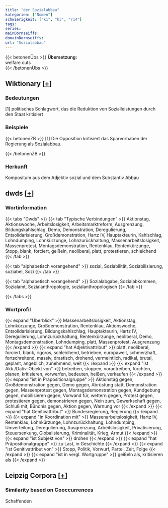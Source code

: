 ```yaml
---
title: "der Sozialabbau"
kategorien: ["Nomen"]
schwierigkeit: ["k1", "h3", "r14"]
tags:
series:
mainDornseiffs:
domainDornseiffs:
url: "Sozialabbau"
---
```


{{< betonenÜbs >}}
**Übersetzung:**  
welfare cuts  
{{< /betonenÜbs >}}

## Wiktionary [[+](https://de.wiktionary.org/wiki/Sozialabbau)]

### Bedeutungen
[1] politisches Schlagwort, das die Reduktion von Sozialleistungen durch den Staat kritisiert  

### Beispiele
{{< betonenZB >}}
[1] Die Opposition kritisiert das Sparvorhaben der Regierung als Sozialabbau.  

{{< /betonenZB >}}
### Herkunft
Kompositum aus dem Adjektiv sozial und dem Substantiv Abbau  



## dwds [[+](https://www.dwds.de/wb/Sozialabbau)]

### Wortinformation
{{< tabs "Dwds" >}}
{{< tab "Typische Verbindungen" >}}
Aktionstag, Aktionswoche, Arbeitslosigkeit, Arbeitsmarktreform, Ausgrenzung, Bildungskahlschlag, Demo, Demonstration, Deregulierung, Entsolidarisierung, Großdemonstration, Hartz IV, Hauptakteurin, Kahlschlag, Lohndumping, Lohnkürzunge, Lohnzurückhaltung, Massenarbeitslosigkeit, Massenprotest, Montagsdemonstration, Rentenklau, Rentenkürzunge, Stopp, blank, forciert, geißeln, neoliberal, platt, protestieren, schleichend
{{< /tab >}}

{{< tab "alphabetisch vorangehend" >}}
sozial, Soziabilität, Soziabilisierung, soziabel, Sozi
{{< /tab >}}

{{< tab "alphabetisch vorangehend" >}}
Sozialabgabe, Sozialabkommen, Sozialamt, Sozialanthropologie, sozialanthropologisch
{{< /tab >}}

{{< /tabs >}}

### Wortprofil
{{< expand "Überblick" >}} Massenarbeitslosigkeit, Aktionstag, Lohnkürzunge, Großdemonstration, Rentenklau, Aktionswoche, Entsolidarisierung, Bildungskahlschlag, Hauptakteurin, Hartz IV, Deregulierung, Lohnzurückhaltung, Rentenkürzunge, neoliberal, Demo, Montagsdemonstration, Lohndumping, platt, Massenprotest, Ausgrenzung {{< /expand >}}
{{< expand "hat Adjektivattribut" >}} platt, neoliberal, forciert, blank, rigoros, schleichend, betrieben, europaweit, schmerzhaft, fortschreitend, massiv, drastisch, drohend, vermeintlich, radikal, brutal, geplant, angeblich, zunehmend, weit {{< /expand >}}
{{< expand "ist Akk./Dativ-Objekt von" >}} betreiben, stoppen, vorantreiben, fürchten, planen, kritisieren, vorwerfen, bedeuten, heißen, verkaufen {{< /expand >}}
{{< expand "ist in Präpositionalgruppe" >}} Aktionstag gegen, Großdemonstration gegen, Demo gegen, Abrüstung statt, Demonstration gegen, Massenprotest gegen, Montagsdemonstration gegen, Kundgebung gegen, mobilisieren gegen, Vorwand für, wettern gegen, Protest gegen, protestieren gegen, demonstrieren gegen, Nein zum, Gewerkschaft gegen, Schluß mit, Bündnis gegen, Aktion gegen, Warnung vor {{< /expand >}}
{{< expand "hat Genitivattribut" >}} Bundesregierung, Regierung {{< /expand >}}
{{< expand "in Koordination mit" >}} Massenarbeitslosigkeit, Hartz IV, Rentenklau, Lohnkürzunge, Lohnzurückhaltung, Lohndumping, Umverteilung, Deregulierung, Ausgrenzung, Arbeitslosigkeit, Privatisierung, Steuersenkung, Globalisierung, Kriminalität, Krieg, Armut {{< /expand >}}
{{< expand "ist Subjekt von" >}} drohen {{< /expand >}}
{{< expand "hat Präpositionalgruppe" >}} zu Last, in Geschichte {{< /expand >}}
{{< expand "ist Genitivattribut von" >}} Stopp, Politik, Vorwurf, Partei, Zeit, Folge {{< /expand >}}
{{< expand "ist in vergl. Wortgruppe" >}} geißeln als, kritisieren als {{< /expand >}}

## Leipzig Corpora [[+](https://corpora.uni-leipzig.de/en/res?word=Sozialabbau&corpusId=deu_newscrawl-public_2018)]


### Similarity based on Cooccurrences
Schaffenden

